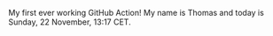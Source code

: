 My first ever working GitHub Action!
My name is Thomas and today is Sunday, 22 November, 13:17 CET. 
